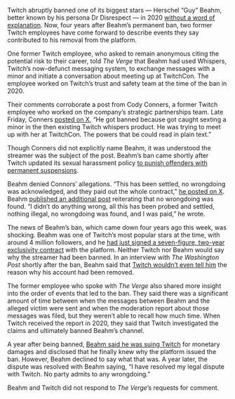 Twitch abruptly banned one of its biggest stars — Herschel “Guy” Beahm, better known by his persona Dr Disrespect — in 2020 [without a word of explanation](/2020/6/26/21304907/dr-disrespect-twitch-ban-no-reason-given). Now, four years after Beahm’s permanent ban, two former Twitch employees have come forward to describe events they say contributed to his removal from the platform.

One former Twitch employee, who asked to remain anonymous citing the potential risk to their career, told *The Verge* that Beahm had used Whispers, Twitch’s now-defunct messaging system, to exchange messages with a minor and initiate a conversation about meeting up at TwitchCon. The employee worked on Twitch’s trust and safety team at the time of the ban in 2020.

Their comments corroborate a post from Cody Conners, a former Twitch employee who worked on the company’s strategic partnerships team. Late Friday, Conners [posted on X](https://x.com/evoli/status/1804309358106546676), “He got banned because got caught sexting a minor in the then existing Twitch whispers product. He was trying to meet up with her at TwitchCon. The powers that be could read in plain text.”

Though Conners did not explicitly name Beahm, it was understood the streamer was the subject of the post. Beahm’s ban came shortly after Twitch updated its sexual harassment policy [to punish offenders with permanent suspensions](/2020/6/25/21303185/twitch-sexual-harassment-assault-permanent-bans-streamers).

Beahm denied Connors’ allegations. “This has been settled, no wrongdoing was acknowledged, and they paid out the whole contract,” [he posted on X](https://x.com/DrDisrespect/status/1804337822415097955). Beahm [published an additional post](https://x.com/DrDisrespect/status/1804577136998776878) reiterating that no wrongdoing was found. “I didn’t do anything wrong, all this has been probed and settled, nothing illegal, no wrongdoing was found, and I was paid,” he wrote.

The news of Beahm’s ban, which came down four years ago this week, was shocking. Beahm was one of Twitch’s most popular stars at the time, with around 4 million followers, and he [had just signed a seven-figure, two-year exclusivity contract](/2020/3/12/21151223/twitch-dr-disrespect-streaming-contract-personality-mixer-kobe-bryant) with the platform. Neither Twitch nor Beahm would say why the streamer had been banned. In an interview with *The Washington Post* shortly after the ban, Beahm said that [Twitch wouldn’t even tell him](https://www.washingtonpost.com/video-games/2020/07/16/dr-disrespect-is-speaking-again/?utm_source=twitter&utm_medium=social&utm_campaign=wp_business) the reason why his account had been removed.

The former employee who spoke with *The Verge* also shared more insight into the order of events that led to the ban. They said there was a significant amount of time between when the messages between Beahm and the alleged victim were sent and when the moderation report about those messages was filed, but they weren’t able to recall how much time. When Twitch received the report in 2020, they said that Twitch investigated the claims and ultimately banned Beahm’s channel.

A year after being banned, [Beahm said he was suing Twitch](https://www.pcgamer.com/dr-disrespect-is-suing-the-fuck-out-of-twitch/) for monetary damages and disclosed that he finally knew why the platform issued the ban. However, Beahm declined to say what that was. A year later, the dispute was resolved with Beahm saying, “I have resolved my legal dispute with Twitch. No party admits to any wrongdoing.”

Beahm and Twitch did not respond to *The Verge*’s requests for comment.
